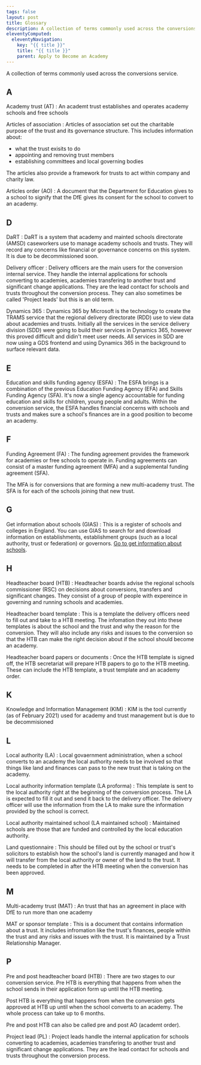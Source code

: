 ```yaml
---
tags: false
layout: post
title: Glossary
description: A collection of terms commonly used across the conversions service.
eleventyComputed:
  eleventyNavigation:
    key: "{{ title }}"
    title: "{{ title }}"
    parent: Apply to Become an Academy
---
```


A collection of terms commonly used across the conversions service.

## A

Academy trust (AT)
: An academt trust establishes and operates academy schools and free schools

Articles of association
: Articles of association set out the charitable purpose of the trust and its governance structure. This includes information about:

- what the trust exisits to do
- appointing and removing trust members
- establishing committees and local governing bodies

The articles also provide a framework for trusts to act within company and charity law.

Articles order (AO)
: A document that the Department for Education gives to a school to signify that the DfE gives its consent for the school to convert to an academy.

## D

DaRT
: DaRT is a system that academy and mainted schools directorate (AMSD) caseworkers use to manage academy schools and trusts. They will record any concerns like financial or governance concerns on this system. It is due to be decommissioned soon.

Delivery officer
: Delivery officers are the main users for the conversion internal service. They handle the internal applications for schools converting to academies, academies transfering to another trust and significant change applications. They are the lead contact for schools and trusts throughout the conversion process. They can also sometimes be called 'Project leads' but this is an old term.

Dynamics 365
: Dynamics 365 by Microsoft is the technology to create the TRAMS service that the regional delivery directorate (RDD) use to view data about academies and trusts. Initially all the services in the service delivery division (SDD) were going to build their services in Dynamics 365, however this proved difficult and didin't meet user needs. All services in SDD are now using a GDS frontend and using Dynamics 365 in the background to surface relevant data.

## E

Education and skills funding agency (ESFA)
: The ESFA brings is a combination of the previous Education Funding Agency (EFA) and Skills Funding Agency (SFA). It's now a single agency accountable for funding education and skills for children, young people and adults. Within the conversion service, the ESFA handles financial concerns with schools and trusts and makes sure a school's finances are in a good position to become an academy.

## F

Funding Agreement (FA)
: The funding agreement provides the framework for academies or free schools to operate in. Funding agreements can consist of a master funding agreement (MFA) and a supplemental funding agreement (SFA).

The MFA is for conversions that are forming a new multi-academy trust. The SFA is for each of the schools joining that new trust.

## G

Get information about schools (GIAS)
: This is a register of schools and colleges in England. You can use GIAS to search for and download information on establishments, establishment groups (such as a local authority, trust or federation) or governors. [Go to get information about schools](https://www.get-information-schools.service.gov.uk/).

## H

Headteacher board (HTB)
: Headteacher boards advise the regional schools commissioner (RSC) on decisions about conversions, transfers and significant changes. They consist of a group of people with expereince in governing and running schools and academies.

Headteacher board template
: This is a template the delivery officers need to fill out and take to a HTB meeting. The infomation they out into these templates is about the school and the trust and why the reason for the conversion. They will also include any risks and issues to the conversion so that the HTB can make the right decision about if the school should become an academy.

Headteacher board papers or documents
: Once the HTB template is signed off, the HTB secretariat will prepare HTB papers to go to the HTB meeting. These can include the HTB template, a trust template and an academy order.

## K

Knowledge and Information Management (KIM)
: KIM is the tool currently (as of February 2021) used for academy and trust management but is due to be decommisioned

## L

Local authority (LA)
: Local govaernment administration, when a school converts to an academy the local authority needs to be involved so that things like land and finances can pass to the new trust that is taking on the academy.

Local authority information template (LA proforma)
: This template is sent to the local authority right at the beginning of the conversion process. The LA is expected to fill it out and send it back to the delivery officer. The delivery officer will use the information from the LA to make sure the information provided by the school is correct.

Local authority maintained school (LA maintained school)
: Maintained schools are those that are funded and controlled by the local education authority.

Land questionnaire
: This should be filled out by the school or trust's solicitors to establish how the school's land is currently managed and how it will transfer from the local authority or owner of the land to the trust. It needs to be completed in after the HTB meeting when the conversion has been approved.

## M

Multi-academy trust (MAT)
: An trust that has an agreement in place with DfE to run more than one academy

MAT or sponsor template
: This is a document that contains information about a trust. It includes infromation like the trust's finances, people within the trust and any risks and issues with the trust. It is maintained by a Trust Relationship Manager.

## P

Pre and post headteacher board (HTB)
: There are two stages to our conversion service. Pre HTB is everything that happens from when the school sends in their application form up until the HTB meeting.

Post HTB is everything that happens from when the conversion gets approved at HTB up until when the school converts to an academy. The whole process can take up to 6 months.

Pre and post HTB can also be called pre and post AO (academt order).

Project lead (PL)
: Project leads handle the internal application for schools converting to academies, academies transfering to another trust and significant change applications. They are the lead contact for schools and trusts throughout the conversion process.